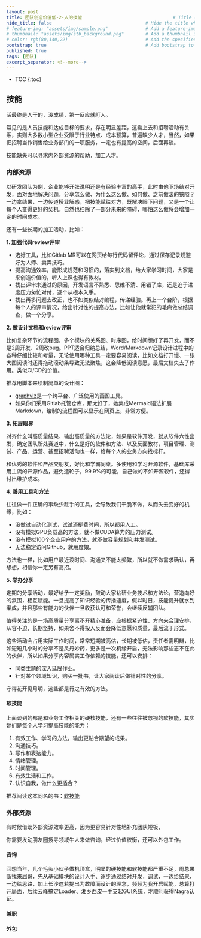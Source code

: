 ```yaml
---
layout: post
title: 团队创造价值低-2-人的技能                                  # Title of the page
hide_title: false                                   # Hide the title when displaying the post, but shown in lists of posts
# feature-img: "assets/img/sample.png"              # Add a feature-image to the post
# thumbnail: "assets/img/stb_background.png"        # Add a thumbnail image on blog view
# color: rgb(80,140,22)                             # Add the specified color as feature image, and change link colors in post
bootstrap: true                                     # Add bootstrap to the page
published: true
tags: [团队]
excerpt_separator: <!--more-->
---
```


<!--more-->
* TOC
{:toc}

## 技能

活最终是人干的，没成绩，第一反应就盯人。

常见的是人员技能和达成目标的要求，存在明显差距，这看上去和招聘活动有关系，实则大多数小型企业受限于行业特点、成本预算，普遍缺少人才，当然，如果把招聘当作销售给业务部门的一项服务，一定也有提高的空间，后面再谈。

技能缺失可以寻求内外部资源的帮助，加工人才。

### 内部资源

以研发团队为例，企业能够开张说明还是有经验丰富的高手，此时由他下场结对开发，面对面地解决问题，分享怎么做、为什么这么做、如何做、之前做法的狭隘？一边拿结果，一边传道授业解惑，把技能赋给对方，既解决眼下问题，又是一个让每个人变得更好的契机，自然也扫除了一部分未来的障碍，哪怕这么做将会增加一定的时间成本。

还有一些长期的加工活动，比如：

**1. 加强代码review评审**

* 选好工具，比如Gitlab MR可以在网页给每行代码留评论，通过保存记录规避好为人师、卖弄技巧。
* 提高沟通效率，能形成规范和习惯的，落实到文档，给大家学习时间，大家是来创造价值的，听人上课也得有教材。
* 找出评审未通过的原因，开发语言不熟悉、思维不清、用错了库，还是迫于进度压力匆忙对付，逐个从根本入手。
* 找出再多问题去改正，也不如类似结对编程，传递经验。再上一个台阶，根据每个人的评审情况，给出针对性的提高办法，比如让他就常犯的毛病做总结调查，做一个分享。

**2. 做设计文档和review评审**

比如复杂环节的流程图，多个模块的关系图、时序图，给时间想好了再开发，而不是2周开发、2周改bug。PPT适合归纳总结，Word/Markdown记录设计过程中的各种仔细比较和考量，无论使用哪种工具一定要容易阅读，比如文档打开慢、一张大图阅读时还得拖动滚动条导致无法聚焦，这会降低阅读意愿，最后文档失去了作用。类似CI/CD的价值。

推荐用脚本来绘制简单的设计图：

* [graphviz](https://www.graphviz.org/)是一个跨平台、广泛使用的画图工具。
* 如果你们采用Gitlab托管仓库，那太好了，她集成Mermaid语法扩展Markdown，绘制的流程图可以显示在网页上，非常方便。

**3. 拓展眼界**

对齐什么叫高质量结果、输出高质量的方法论，如果是软件开发，就从软件六性出发，确定团队所处赛道中，什么是好的软件和方法、以及反面教材，项目管理、测试、产品、运营、甚至招聘活动也一样，给每个人的业务方向找标杆。

和优秀的软件和产品交朋友，好比和学霸同桌。多使用和学习开源软件，基础库采用主流的开源作品，避免造轮子，99.9%的可能，自己做的不如开源软件，还得付出维护成本。

**4. 善用工具和方法**

往往做一件正确的事缺少趁手的工具，会导致我们干脆不做，从而失去变好的机缘，比如：  

* 没做过自动化测试，试试还挺费时间，所以都用人工。
* 没有模拟GPU负载高的方法，就不做CUDA算力的压力测试。
* 没有模拟100个企业用户的方法，就不做容量规划和并发测试。
* 无法稳定访问Github，就用度娘。

方法也一样，比如用户最近没时间、沟通又不能太频繁，所以就不做需求确认，再想想，相信你一定另有高招。

**5. 举办分享**

定期的分享活动，最好给予一定奖励，鼓动大家钻研业务技术和方法论，营造向好的氛围，相互赋能。一旦提高了知识经验的传播速度，假以时日，技能提升就水到渠成，并且那些有能力的伙伴一旦收获认可和荣誉，会继续反辅团队。

值得关注的是一场高质量分享离不开精心准备，应根据紧迫性、方向来合理安排，从容不迫，长期坚持，如果舍不得投入反而会降低意愿和质量，最后流于形式。

这些活动会占用实际工作时间，常常短期被高估，长期被低估，责任者需明辨，比如短短几小时的分享不是灵丹妙药，更多是一次机缘开启，无法影响那些志不在此的伙伴，所以如果分享内容属实工作依赖的技能，还可以安排：

* 同类主题的深入延展作业。
* 针对某个领域知识，购买一批书，让大家阅读后做针对性的分享。

守得花开见月明，这些都是行之有效的方法。

#### 软技能

上面谈到的都是和业务工作相关的硬核技能，还有一些往往被忽视的软技能，其实她们是每个人学习提高技能的能力：

1. 有效工作、学习的方法，输出更贴合期望的成果。
2. 沟通技巧。
3. 写作和表达能力。
4. 情绪管理。
5. 时间管理。
6. 有效生活和工作。
7. 认识自我，做什么更适合？

推荐阅读这本同名的书：[软技能](https://book.douban.com/subject/26835090/)

### 外部资源

有时候借助外部资源效率更高，因为更容易针对性地补充团队短板，

你需要发动朋友圈搜寻领域牛人来做咨询，经过价值权衡，还可以外包工作。

#### 咨询

回想当年，几个毛头小伙子做机顶盒，明显的硬技能和软技能都严重不足，周总果断找来屈哥，先从基础模块的设计入手、逐步通过结对开发，调试，一边给结果、一边给思路，加上长沙遮若提出为故障而设计的理念，频频为我开启赋能，总算打开局面，后续云峰搞定Loader、湘乡西皮一手支起GUI系统，才顺利获得Nagra认证。

#### 兼职

#### 外包